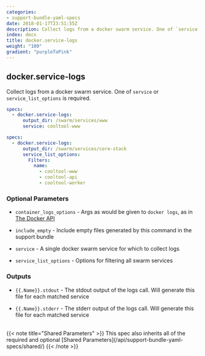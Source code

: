 ```yaml
---
categories:
- support-bundle-yaml-specs
date: 2018-01-17T23:51:55Z
description: Collect logs from a docker swarm service. One of `service` or `service_list_options` is required.
index: docs
title: docker.service-logs
weight: "100"
gradient: "purpleToPink"
---
```


## docker.service-logs

Collect logs from a docker swarm service. One of `service` or `service_list_options` is required.


```yaml
specs:
  - docker.service-logs:
      output_dir: /swarm/services/www
      service: cooltool-www
```

```yaml
specs:
  - docker.service-logs:
      output_dir: /swarm/services/core-stack
      service_list_options:
        Filters:
          name:
            - cooltool-www
            - cooltool-api
            - cooltool-worker
```


### Optional Parameters


- `container_logs_options` - Args as would be given to `docker logs`, as in [The Docker API](https://github.com/moby/moby/blob/master/api/types/client.go#L73)


- `include_empty` - Include empty files generated by this command in the support bundle


- `service` - A single docker swarm service for which to collect logs


- `service_list_options` - Options for filtering all swarm services



### Outputs

    
- `{{.Name}}.stdout` - The stdout output of the logs call. Will generate this file for each matched service

- `{{.Name}}.stderr` - The stderr output of the logs call. Will generate this file for each matched service


<br>
{{< note title="Shared Parameters" >}}
This spec also inherits all of the required and optional [Shared Parameters](/api/support-bundle-yaml-specs/shared/)
{{< /note >}}

    